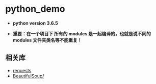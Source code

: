 python_demo
===

- **python version 3.6.5**

- **重要：在一个项目下 所有的 modules 是一起编译的，也就是说不同的 modules 文件夹类名等不能重复！**

相关库
---
- [requests](http://www.python-requests.org/en/master/)
- [BeautifulSoup/](https://www.crummy.com/software/BeautifulSoup/)